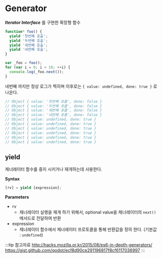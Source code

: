 # Generator

_**Iterator Interface**_ 를 구현한 확장형 함수

```javascript {10}
function* foo() {
  yield '첫번째 호출';
  yield '두번째 호출';
  yield '세번째 호출';
  yield '네번째 호출';
}

var _foo = foo();
for (var i = 0; i < 10; ++i) {
  console.log(_foo.next());
}
```

네번째 까지만 정상 로그가 찍히며 이후로는 `{ value: undefined, done: true }` 로 나온다.

```javascript {1,2,3,4}
// Object { value: '첫번째 호출', done: false }
// Object { value: '두번째 호출', done: false }
// Object { value: '세번째 호출', done: false }
// Object { value: '네번째 호출', done: false }
// Object { value: undefined, done: true }
// Object { value: undefined, done: true }
// Object { value: undefined, done: true }
// Object { value: undefined, done: true }
// Object { value: undefined, done: true }
// Object { value: undefined, done: true }
```

## yield

제너레이터 함수를 중지 시키거나 재개하는데 사용한다.

**Syntax**

```javascript
[rv] = yield [expression];
```

**Parameters**

* rv
  * 제너레이터 실행을 재개 하기 위해서, optional value을 제너레이터의 `next()` 메서드로 전달하여 반환
* expression
  * 제너레이터 함수에서 제너레이터 프로토콜을 통해 반환값을 정의 한다. (기본값 : `undefined`)

:::tip 참고자료
<http://hacks.mozilla.or.kr/2015/08/es6-in-depth-generators/>  
<https://gist.github.com/qodot/ecf8d90ce291196817f8cf6117036997>
:::
